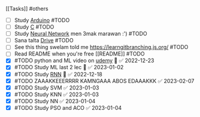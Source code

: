 [[Tasks]]
#others
- [ ] Study [Arduino](https://www.youtube.com/watch?v=BR0t3oPiWfA&list=PLGs0VKk2DiYw-L-RibttcvK-WBZm8WLEP&index=9) #TODO 
- [ ] Study [C](https://www.youtube.com/watch?v=87SH2Cn0s9A&t=14s)  #TODO 
- [ ] Study [Neural Network](https://drive.google.com/drive/folders/1umoUPLWyuttUTLBiPGULFgNJSEl7BCkb) men 3mak marawan :') #TODO 
- [ ] Sana talta [Drive](https://drive.google.com/drive/folders/1M4RNLSej7F16EHmeFK6iNMOptdFlCxfb) #TODO 
- [ ]  See this thing swelam told me https://learngitbranching.js.org/ #TODO 
- [ ] Read README when you're free [[README]] #TODO
- [x] #TODO python and ML video on [udemy](https://www.udemy.com/course/machine-learning-concepts-and-application-of-ml-using-python/learn/lecture/23814230?start=75#overview) 🔼 ✅ 2022-12-23
- [x] #TODO Study ML last 2 lec 🔼 ✅ 2023-01-02
- [x] #TODO Study [RNN](https://www.youtube.com/watch?v=AsNTP8Kwu80) 🔼 ✅ 2022-12-18
- [x] #TODO ZAAAKKEEERRRR KAMNGAAA ABOS EDAAAKKK ✅ 2023-02-07
- [x] #TODO Study SVM ✅ 2023-01-03
- [x] #TODO Study KNN ✅ 2023-01-03
- [x] #TODO Study NN ✅ 2023-01-04
- [x] #TODO Study PSO and ACO ✅ 2023-01-04